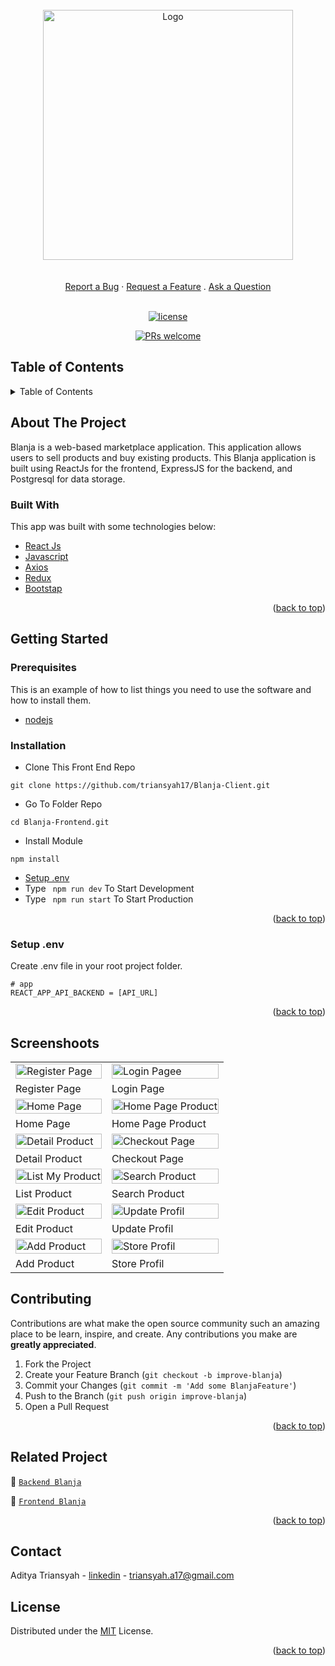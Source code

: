 <div id="top"></div>

<!-- PROJECT LOGO -->
<br />
<div align="center">
 <a href="https://github.com/triansyah17/Toko-Abah.git">
    <img src="https://lh3.googleusercontent.com/d/13oL_tdqAFzcRVAPIk0lWpAuGZQ1Dmj4d" alt="Logo" width="400px">
  </a>
 </div>
 <div align="center">
  <br />
  <br />
  <a href="https://github.com/dec0dOS/amazing-github-template/issues/new?assignees=&labels=bug&template=01_BUG_REPORT.md&title=bug%3A+">Report a Bug</a>
  ·
  <a href="https://github.com/dec0dOS/amazing-github-template/issues/new?assignees=&labels=enhancement&template=02_FEATURE_REQUEST.md&title=feat%3A+">Request a Feature</a>
  .
  <a href="https://github.com/dec0dOS/amazing-github-template/discussions">Ask a Question</a>
</div>

<div align="center">
<br />

[![license](https://img.shields.io/github/license/dec0dOS/amazing-github-template.svg?style=flat-square)](LICENSE)

[![PRs welcome](https://img.shields.io/badge/PRs-welcome-ff69b4.svg?style=flat-square)](https://github.com/triansyah17/)

</div>
<!-- TABLE OF CONTENTS -->

## Table of Contents

<details>
  <summary>Table of Contents</summary>
  <ol>
    <li>
      <a href="#about-the-project">About The Project</a>
      <ul>
        <li><a href="#built-with">Built With</a></li>
      </ul>
    </li>
    <li>
      <a href="#getting-started">Getting Started</a>
      <ul>
        <li><a href="#prerequisites">Prerequisites</a></li>
        <li><a href="#installation">Installation</a></li>
        <li><a href="#setup-env-example">Setup .env example</a></li>
      </ul>
    </li>
    <li><a href="#screenshoots">Screenshots</a></li>
    <li><a href="#contributing">Contributing</a></li>
    <li><a href="#related-project">Related Project</a></li>
    <li><a href="#contact">Contact</a></li>
    <li><a href="#license">License</a></li>
  </ol>
</details>

<!-- ABOUT THE PROJECT -->

## About The Project

Blanja is a web-based marketplace application. This application allows users to sell products and buy existing products. This Blanja application is built using ReactJs for the frontend, ExpressJS for the backend, and Postgresql for data storage.

### Built With

This app was built with some technologies below:

- [React Js](https://reactjs.org/)
- [Javascript](https://www.javascript.com/)
- [Axios](https://axios-http.com/)
- [Redux](https://redux.js.org/)
- [Bootstap](https://getbootstrap.com)

<p align="right">(<a href="#top">back to top</a>)</p>

<!-- GETTING STARTED -->

## Getting Started

### Prerequisites

This is an example of how to list things you need to use the software and how to install them.

- [nodejs](https://nodejs.org/en/download/)

### Installation

- Clone This Front End Repo

```
git clone https://github.com/triansyah17/Blanja-Client.git
```

- Go To Folder Repo

```
cd Blanja-Frontend.git
```

- Install Module

```
npm install
```

- <a href="#setup-env">Setup .env</a>
- Type ` npm run dev` To Start Development
- Type ` npm run start` To Start Production

<p align="right">(<a href="#top">back to top</a>)</p>

### Setup .env

Create .env file in your root project folder.

```
# app
REACT_APP_API_BACKEND = [API_URL]
```

<p align="right">(<a href="#top">back to top</a>)</p>

## Screenshoots

<p align="center" display=flex>
<table>

  <tr>
    <td><image src="./screenshoot/Register.png" alt="Register Page" width=100%></td>
    <td><image src="./screenshoot/Login.png" alt="Login Pagee" width=100%/></td>
  </tr>
   <tr>
    <td>Register Page</td>
    <td>Login Page</td>
  </tr>

  <tr>
    <td><image src="./screenshoot/Landing Page.png" alt="Home Page" width=100% ></td>
    <td><image src="./screenshoot/Landing Page2.png" alt="Home Page Product" width=100%/></td>
  </tr>
  <tr>
    <td>Home Page</td>
    <td>Home Page Product</td>
  </tr>

  <tr>
    <td><image src="./screenshoot/Deail Product.png" alt="Detail Product" width=100%></td>
    <td><image src="./screenshoot/Checkout.png" alt="Checkout Page" width=100%></td>
  </tr>
  <tr>
      <td>Detail Product</td>
      <td>Checkout Page</td>
  </tr>

  <tr>
    <td><image src="./screenshoot/List Product.png" alt="List My Product" width=100%></td>
        <td><image src="./screenshoot/Searching.png" alt="Search Product" width=100%></td>
  </tr>
  <tr>
      <td>List Product</td>
       <td>Search Product</td>
  </tr>

  <tr>
    <td><image src="./screenshoot/Edit Product.png" alt="Edit Product" width=100%></td>
    <td><image src="./screenshoot/Update Profil.png" alt="Update Profil" width=100%></td>
  </tr>
  <tr>
      <td>Edit Product</td>
     <td>Update Profil</td>
  </tr>

  <tr>
    <td><image src="./screenshoot/Add Product.png" alt="Add Product" width=100%></td>
    <td><image src="./screenshoot/Store Profil.png" alt="Store Profil" width=100%></td>
  </tr>
  <tr>
      <td>Add Product</td>
     <td>Store Profil</td>
  </tr>
</table>

## Contributing

Contributions are what make the open source community such an amazing place to be learn, inspire, and create. Any contributions you make are **greatly appreciated**.

1. Fork the Project
2. Create your Feature Branch (`git checkout -b improve-blanja`)
3. Commit your Changes (`git commit -m 'Add some BlanjaFeature'`)
4. Push to the Branch (`git push origin improve-blanja`)
5. Open a Pull Request

<p align="right">(<a href="#top">back to top</a>)</p>

## Related Project

:rocket: [`Backend Blanja`](https://github.com/triansyah17/Blanja-API)

:rocket: [`Frontend Blanja`](https://github.com/triansyah17/Blanja-Client)

<!-- :rocket: [`Web Service`](https://) -->

<!-- :rocket: [`Demo Blanja`](https://) -->

<p align="right">(<a href="#top">back to top</a>)</p>

## Contact

Aditya Triansyah - [linkedin](https://www.linkedin.com/in/triansyah17/) - triansyah.a17@gmail.com

## License

Distributed under the [MIT](/LICENSE) License.

<p align="right">(<a href="#top">back to top</a>)</p>

